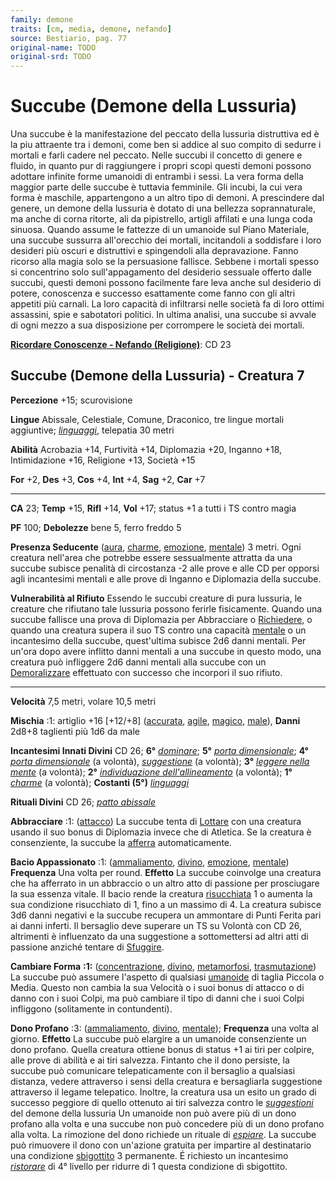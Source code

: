 ```yaml
---
family: demone
traits: [cm, media, demone, nefando]
source: Bestiario, pag. 77
original-name: TODO
original-srd: TODO
---
```


# Succube (Demone della Lussuria)

Una succube è la manifestazione del peccato della lussuria distruttiva ed è la
piu attraente tra i demoni, come ben si addice al suo compito di sedurre i
mortali e farli cadere nel peccato. Nelle succubi il concetto di genere e
fluido, in quanto pur di raggiungere i propri scopi questi demoni possono
adottare infinite forme umanoidi di entrambi i sessi. La vera forma della
maggior parte delle succube è tuttavia femminile. Gli incubi, la cui vera forma
è maschile, appartengono a un altro tipo di demoni. A prescindere dal genere, un
demone della lussuria è dotato di una bellezza soprannaturale, ma anche di corna
ritorte, ali da pipistrello, artigli affilati e una lunga coda sinuosa. Quando
assume le fattezze di un umanoide sul Piano Materiale, una succube sussurra
all'orecchio dei mortali, incitandoli a soddisfare i loro desideri più oscuri e
distruttivi e spingendoli alla depravazione. Fanno ricorso alla magia solo se la
persuasione fallisce. Sebbene i mortali spesso si concentrino solo
sull'appagamento del desiderio sessuale offerto dalle succubi, questi demoni
possono facilmente fare leva anche sul desiderio di potere, conoscenza e
successo esattamente come fanno con gli altri appetiti più carnali. La loro
capacità di infiltrarsi nelle società fa di loro ottimi assassini, spie e
sabotatori politici. In ultima analisi, una succube si avvale di ogni mezzo a
sua disposizione per corrompere le società dei mortali.

**[Ricordare Conoscenze - Nefando (Religione)](/azioni/ricordare-conoscenze)**:
CD 23

## Succube (Demone della Lussuria) - Creatura 7

**Percezione** +15; scurovisione

**Lingue** Abissale, Celestiale, Comune, Draconico, tre lingue mortali
aggiuntive; _[linguaggi](/incantesimi/linguaggi)_, telepatia 30 metri

**Abilità** Acrobazia +14, Furtività +14, Diplomazia +20, Inganno +18,
Intimidazione +16, Religione +13, Società +15

**For** +2, **Des** +3, **Cos** +4, **Int** +4, **Sag** +2, **Car** +7

---

**CA** 23; **Temp** +15, **Rifl** +14, **Vol** +17; status +1 a tutti i TS
contro magia

**PF** 100; **Debolezze** bene 5, ferro freddo 5

**Presenza Seducente** ([aura](/tratti/aura), [charme](/tratti/charme),
[emozione](/tratti/emozione), [mentale](/tratti/mentale)) 3 metri. Ogni creatura
nell'area che potrebbe essere sessualmente attratta da una succube subisce
penalità di circostanza -2 alle prove e alle CD per opporsi agli incantesimi
mentali e alle prove di Inganno e Diplomazia della succube.

**Vulnerabilità al Rifiuto** Essendo le succubi creature di pura lussuria, le
creature che rifiutano tale lussuria possono ferirle fisicamente. Quando una
succube fallisce una prova di Diplomazia per Abbracciare o
[Richiedere](/azioni/richiedere), o quando una creatura supera il suo TS contro
una capacità [mentale](/tratti/mentale) o un incantesimo della succube,
quest'ultima subisce 2d6 danni mentali. Per un'ora dopo avere inflitto danni
mentali a una succube in questo modo, una creatura può infliggere 2d6 danni
mentali alla succube con un [Demoralizzare](/azioni/demoralizzare) effettuato
con successo che incorpori il suo rifiuto.

---

**Velocità** 7,5 metri, volare 10,5 metri

**Mischia** :1: artiglio +16 \[+12/+8] ([accurata](/tratti/accurata),
[agile](/tratti/agile), [magico](/tratti/magico), [male](/tratti/male)),
**Danni** 2d8+8 taglienti più 1d6 da male

**Incantesimi Innati Divini** CD 26; **6°** _[dominare](/incantesimi/dominare)_;
**5°** _[porta dimensionale](/incantesimi/porta-dimensionale)_; **4°**
_[porta dimensionale](/incantesimi/porta-dimensionale)_ (a volontà),
_[suggestione](/incantesimi/suggestione)_ (a volontà); **3°**
_[leggere nella mente](/incantesimi/leggere-nella-mente)_ (a volontà); **2°**
_[individuazione dell'allineamento](/incantesimi/individuazione-dellallineamento)_
(a volontà); **1°** _[charme](/incantesimi/charme)_ (a volontà); **Costanti
(5°)** _[linguaggi](/incantesimi/linguaggi)_

**Rituali Divini** CD 26; _[patto abissale](/incantesimi/rituali)_

**Abbracciare** :1: ([attacco](/tratti/attacco)) La succube tenta di
[Lottare](/azioni/lottare) con una creatura usando il suo bonus di Diplomazia
invece che di Atletica. Se la creatura è consenziente, la succube la
[afferra](/condizioni/afferrato) automaticamente.

**Bacio Appassionato** :1: ([ammaliamento](/tratti/ammaliamento),
[divino](/tratti/divino), [emozione](/tratti/emozione),
[mentale](/tratti/mentale)) **Frequenza** Una volta per round. **Effetto** La
succube coinvolge una creatura che ha afferrato in un abbraccio o un altro atto
di passione per prosciugare la sua essenza vitale. Il bacio rende la creatura
[risucchiata](/condizioni/risucchiato) 1 o aumenta la sua condizione risucchiato
di 1, fino a un massimo di 4. La creatura subisce 3d6 danni negativi e la
succube recupera un ammontare di Punti Ferita pari ai danni inferti. Il
bersaglio deve superare un TS su Volontà con CD 26, altrimenti è influenzato da
una suggestione a sottomettersi ad altri atti di passione anziché tentare di
[Sfuggire](/azioni/sfuggire).

**Cambiare Forma** **:1:** ([concentrazione](/tratti/concentrazione),
[divino](/tratti/divino), [metamorfosi](/tratti/metamorfosi),
[trasmutazione](/tratti/trasmutazione)) La succube può assumere l'aspetto di
qualsiasi [umanoide](/tratti/umanoide) di taglia Piccola o Media. Questo non
cambia la sua Velocità o i suoi bonus di attacco o di danno con i suoi Colpi, ma
può cambiare il tipo di danni che i suoi Colpi infliggono (solitamente in
contundenti).

**Dono Profano** :3: ([ammaliamento](/tratti/ammaliamento),
[divino](/tratti/divino), [mentale](/tratti/mentale)); **Frequenza** una volta
al giorno. **Effetto** La succube può elargire a un umanoide consenziente un
dono profano. Quella creatura ottiene bonus di status +1 ai tiri per colpire,
alle prove di abilità e ai tiri salvezza. Fintanto che il dono persiste, la
succube può comunicare telepaticamente con il bersaglio a qualsiasi distanza,
vedere attraverso i sensi della creatura e bersagliarla suggestione attraverso
il legame telepatico. Inoltre, la creatura usa un esito un grado di successo
peggiore di quello ottenuto ai tiri salvezza contro le
_[suggestioni](/incantesimi/suggestione)_ del demone della lussuria Un umanoide
non può avere più di un dono profano alla volta e una succube non può concedere
più di un dono profano alla volta. La rimozione del dono richiede un rituale di
_[espiare](/incantesimi/rituali)_. La succube può rimuovere il dono con
un'azione gratuita per impartire al destinatario una condizione
[sbigottito](/condizioni/sbigottito) 3 permanente. É richiesto un incantesimo
_[ristorare](/incantesimi/ristorare)_ di 4° livello per ridurre di 1 questa
condizione di sbigottito.
